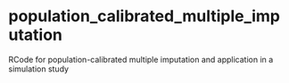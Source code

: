 # population_calibrated_multiple_imputation
RCode for population-calibrated multiple imputation and application in a simulation study
